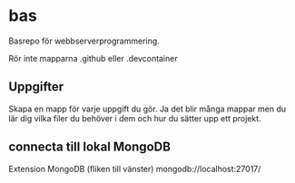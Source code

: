 # bas
Basrepo för webbserverprogrammering.

Rör inte mapparna .github eller .devcontainer

## Uppgifter
Skapa en mapp för varje uppgift du gör. Ja det blir många mappar men du lär dig vilka filer du behöver i dem och hur du sätter upp ett projekt. 

## connecta till lokal MongoDB
Extension MongoDB (fliken till vänster)
mongodb://localhost:27017/
